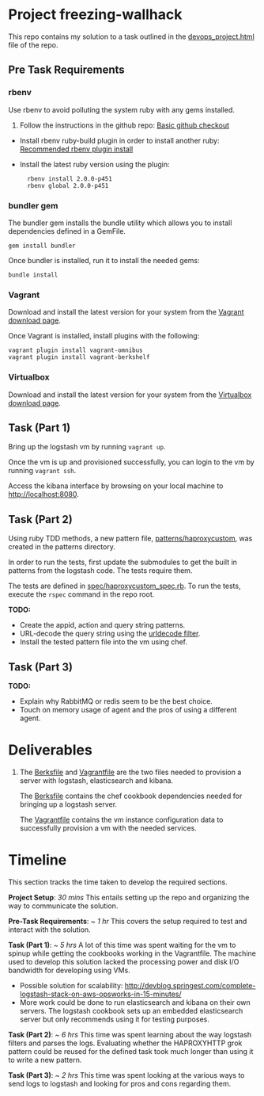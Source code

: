 # Project freezing-wallhack

This repo contains my solution to a task outlined in the [devops_project.html](devops_project.html) file of the repo.

## Pre Task Requirements

### rbenv
Use rbenv to avoid polluting the system ruby with any gems installed.

1. Follow the instructions in the github repo: [Basic github checkout](https://github.com/sstephenson/rbenv#basic-github-checkout)
* Install rbenv ruby-build plugin in order to install another ruby: [Recommended rbenv plugin install](https://github.com/sstephenson/ruby-build#installing-as-an-rbenv-plugin-recommended)
* Install the latest ruby version using the plugin:
		
		rbenv install 2.0.0-p451
		rbenv global 2.0.0-p451
	
### bundler gem
The bundler gem installs the bundle utility which allows you to install dependencies defined in a GemFile.

	gem install bundler	
	
Once bundler is installed, run it to install the needed gems:

	bundle install
	
### Vagrant
Download and install the latest version for your system from the [Vagrant download page](http://www.vagrantup.com/downloads.html).

Once Vagrant is installed, install plugins with the following:

	vagrant plugin install vagrant-omnibus
	vagrant plugin install vagrant-berkshelf

### Virtualbox
Download and install the latest version for your system from the [Virtualbox download page](https://www.virtualbox.org/wiki/Downloads).

## Task (Part 1)
Bring up the logstash vm by running `vagrant up`.

Once the vm is up and provisioned successfully, you can login to the vm by running `vagrant ssh`.

Access the kibana interface by browsing on your local machine to [http://localhost:8080](http://127.0.0.1:8080).

## Task (Part 2)
Using ruby TDD methods, a new pattern file, [patterns/haproxycustom](patterns/haproxycustom), was created in the patterns directory. 

In order to run the tests, first update the submodules to get the built in patterns from the logstash code. The tests require them.

The tests are defined in [spec/haproxycustom_spec.rb](spec/haproxycustom_spec.rb). To run the tests, execute the `rspec` command in the repo root. 

**TODO:**

- Create the appid, action and query string patterns.
- URL-decode the query string using the [urldecode filter](http://logstash.net/docs/1.3.3/filters/urldecode).
- Install the tested pattern file into the vm using chef.

## Task (Part 3)

**TODO:**

* Explain why RabbitMQ or redis seem to be the best choice.
* Touch on memory usage of agent and the pros of using a different agent.

# Deliverables
1. The [Berksfile](Berksfile) and [Vagrantfile](Vagrantfile) are the two files needed to provision a server with logstash, elasticsearch and kibana.

   The [Berksfile](Berksfile) contains the chef cookbook dependencies needed for bringing up a logstash server. 

   The [Vagrantfile](Vagrantfile) contains the vm instance configuration data to successfully provision a vm with the needed services.


# Timeline
This section tracks the time taken to develop the required sections.

**Project Setup**: *30 mins* This entails setting up the repo and organizing the way to communicate the solution.
	
**Pre-Task Requirements**: *~ 1 hr* This covers the setup required to test and interact with the solution. 

**Task (Part 1)**: *~ 5 hrs* A lot of this time was spent waiting for the vm to spinup while getting the cookbooks working in the Vagrantfile. The machine used to develop this solution lacked the processing power and disk I/O bandwidth for developing using VMs.

* Possible solution for scalability: http://devblog.springest.com/complete-logstash-stack-on-aws-opsworks-in-15-minutes/
* More work could be done to run elasticsearch and kibana on their own servers. The logstash cookbook sets up an embedded elasticsearch server but only recommends using it for testing purposes.

**Task (Part 2)**: *~ 6 hrs* This time was spent learning about the way logstash filters and parses the logs. Evaluating whether the HAPROXYHTTP grok pattern could be reused for the defined task took much longer than using it to write a new pattern.

**Task (Part 3)**: *~ 2 hrs* This time was spent looking at the various ways to send logs to logstash and looking for pros and cons regarding them.